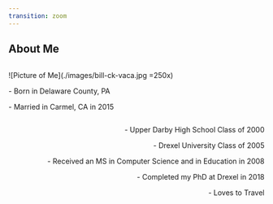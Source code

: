 ```yaml
---
transition: zoom
---
```


## About Me

<section>
  <div style="text-align: left; float: left;">
    <p data-markdown>![Picture of Me](./images/bill-ck-vaca.jpg =250x)
</p>
    <p data-markdown>- Born in Delaware County, PA</p>
    <p data-markdown>- Married in Carmel, CA in 2015</p>
  </div>

  <div style="text-align: right; float: right;">
    <p data-markdown>- Upper Darby High School Class of 2000</p>
    <p data-markdown>- Drexel University Class of 2005</p>
    <p data-markdown>- Received an MS in Computer Science and in Education in 2008</p>
    <p data-markdown>- Completed my PhD at Drexel in 2018</p>
    <p data-markdown>- Loves to Travel</p>
  </div>
</section>